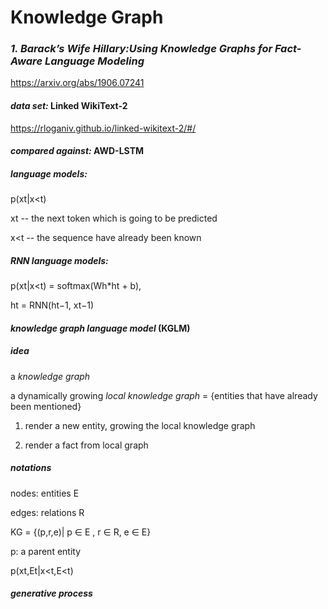 # Knowledge Graph

### *1. Barack’s Wife Hillary:Using Knowledge Graphs for Fact-Aware Language Modeling*
https://arxiv.org/abs/1906.07241

#### *data set:* Linked WikiText-2
https://rloganiv.github.io/linked-wikitext-2/#/

#### *compared against:* AWD-LSTM

##### language models:  

   p(xt|x<t)
   
   xt -- the next token which is going to be predicted
   
   x<t -- the sequence have already been known

##### RNN language models: 

   p(xt|x<t) = softmax(Wh*ht + b),
   
   ht = RNN(ht−1, xt−1)

#### *knowledge graph language model* **(KGLM)**

##### idea

   a *knowledge graph*

   a dynamically growing *local knowledge graph* = {entities that have already been mentioned} 

   1) render a new entity, growing the local knowledge graph
   
   2) render a fact from local graph

##### notations

   nodes: entities E
   
   edges: relations R
   
   KG = {(p,r,e)| p ∈ E , r ∈ R, e ∈ E}
   
   p: a parent entity
   
   p(xt,Et|x<t,E<t)

##### generative process


